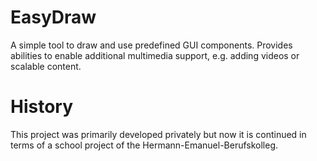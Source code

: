# EasyDraw
A simple tool to draw and use predefined GUI components. Provides abilities to enable additional multimedia support, e.g. adding videos or scalable content.

# History
This project was primarily developed privately but now it is continued in terms of a school project of the Hermann-Emanuel-Berufskolleg.
